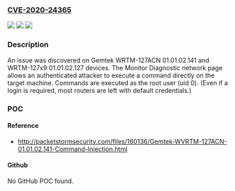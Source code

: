 ### [CVE-2020-24365](https://cve.mitre.org/cgi-bin/cvename.cgi?name=CVE-2020-24365)
![](https://img.shields.io/static/v1?label=Product&message=n%2Fa&color=blue)
![](https://img.shields.io/static/v1?label=Version&message=n%2Fa&color=blue)
![](https://img.shields.io/static/v1?label=Vulnerability&message=n%2Fa&color=brighgreen)

### Description

An issue was discovered on Gemtek WRTM-127ACN 01.01.02.141 and WRTM-127x9 01.01.02.127 devices. The Monitor Diagnostic network page allows an authenticated attacker to execute a command directly on the target machine. Commands are executed as the root user (uid 0). (Even if a login is required, most routers are left with default credentials.)

### POC

#### Reference
- http://packetstormsecurity.com/files/160136/Gemtek-WVRTM-127ACN-01.01.02.141-Command-Injection.html

#### Github
No GitHub POC found.

